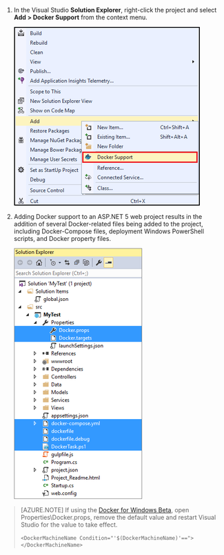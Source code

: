 1. In the Visual Studio **Solution Explorer**, right-click the project and select **Add > Docker Support** from the context menu.

    ![Add Docker Support context menu](media/vs-azure-tools-docker-add-docker-support/docker-support-context-menu.png)

1. Adding Docker support to an ASP.NET 5 web project results in the addition of several Docker-related
files being added to the project, including Docker-Compose files, deployment Windows PowerShell scripts, and Docker property files. 

    ![Docker files added to project](media/vs-azure-tools-docker-add-docker-support/docker-files-added.png)
    
> [AZURE.NOTE] If using the [Docker for Windows Beta](https://beta.docker.com), open Properties\Docker.props, remove the default value
> and restart Visual Studio for the value to take effect.
> 
> ```
> <DockerMachineName Condition="'$(DockerMachineName)'=="></DockerMachineName>
> ```

